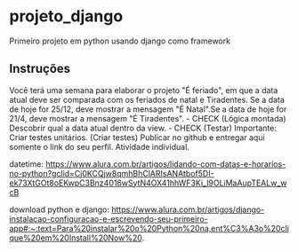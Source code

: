 # projeto_django
Primeiro projeto em python usando django como framework

## Instruções
Você terá uma semana para elaborar o projeto "É feriado", em que a data atual deve ser comparada com os feriados de natal e Tiradentes.
Se a data de hoje for 25/12, deve mostrar a mensagem "É Natal".Se a data de hoje for 21/4, deve mostrar a mensagem "É Tiradentes". - CHECK (Lógica montada)
Descobrir qual a data atual dentro da view. - CHECK (Testar)
Importante: Criar testes unitários. (Criar testes)
Publicar no github e entregar aqui somente o link do seu perfil. Atividade individual.

datetime: https://www.alura.com.br/artigos/lidando-com-datas-e-horarios-no-python?gclid=Cj0KCQjw8qmhBhClARIsANAtbof5DI-ek73XtGOt8oEKwpC3Bnz4016wSytN4OX41hhWF3Ki_l9OLiMaAupTEALw_wcB

download python e django: https://www.alura.com.br/artigos/django-instalacao-configuracao-e-escrevendo-seu-primeiro-app#:~:text=Para%20instalar%20o%20Python%20na,ent%C3%A3o%20clique%20em%20Install%20Now%20.

